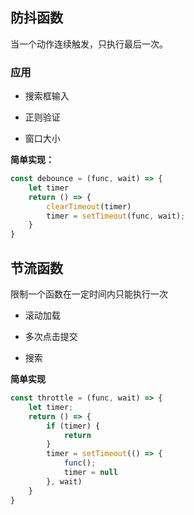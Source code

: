 ## 防抖函数

当一个动作连续触发，只执行最后一次。

### 应用

- 搜索框输入

- 正则验证

- 窗口大小

**简单实现：**

```js
const debounce = (func, wait) => {
    let timer
    return () => {
        clearTimeout(timer)
        timer = setTimeout(func, wait);
    }
}
```

## 节流函数

限制一个函数在一定时间内只能执行一次

- 滚动加载

- 多次点击提交

- 搜索

**简单实现**

```js
const throttle = (func, wait) => {
    let timer;
    return () => {
        if (timer) {
            return
        }
        timer = setTimeout(() => {
            func();
            timer = null
        }, wait)
    }
}
```
